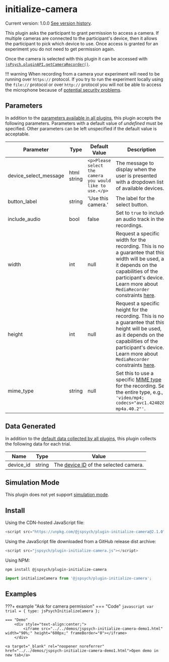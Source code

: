 # initialize-camera

Current version: 1.0.0 [See version history](https://github.com/jspsych/jsPsych/blob/main/packages/plugin-initialize-camera/CHANGELOG.md).

This plugin asks the participant to grant permission to access a camera.
If multiple cameras are connected to the participant's device, then it allows the participant to pick which device to use. 
Once access is granted for an experiment you do not need to get permission again.

Once the camera is selected with this plugin it can be accessed with [`jsPsych.pluginAPI.getCameraRecorder()`](../reference/jspsych-pluginAPI.md#getcamerarecorder).

!!! warning
    When recording from a camera your experiment will need to be running over `https://` protocol. If you try to run the experiment locally using the `file://` protocol or over `http://` protocol you will not be able to access the microphone because of [potential security problems](https://blog.mozilla.org/webrtc/camera-microphone-require-https-in-firefox-68/).

## Parameters

In addition to the [parameters available in all plugins](../overview/plugins.md#parameters-available-in-all-plugins), this plugin accepts the following parameters. Parameters with a default value of *undefined* must be specified. Other parameters can be left unspecified if the default value is acceptable.

Parameter | Type | Default Value | Description
----------|------|---------------|------------
device_select_message | html string | `<p>Please select the camera you would like to use.</p>` | The message to display when the user is presented with a dropdown list of available devices.
button_label | string | 'Use this camera.' | The label for the select button.
include_audio | bool | false | Set to `true` to include an audio track in the recordings.
width | int | null | Request a specific width for the recording. This is not a guarantee that this width will be used, as it depends on the capabilities of the participant's device. Learn more about `MediaRecorder` constraints [here](https://developer.mozilla.org/en-US/docs/Web/API/Media_Streams_API/Constraints#requesting_a_specific_value_for_a_setting).
height | int | null | Request a specific height for the recording. This is not a guarantee that this height will be used, as it depends on the capabilities of the participant's device. Learn more about `MediaRecorder` constraints [here](https://developer.mozilla.org/en-US/docs/Web/API/Media_Streams_API/Constraints#requesting_a_specific_value_for_a_setting).
mime_type | string | null | Set this to use a specific [MIME type](https://developer.mozilla.org/en-US/docs/Web/API/MediaRecorder/mimeType) for the recording. Set the entire type, e.g., `'video/mp4; codecs="avc1.424028, mp4a.40.2"'`.


## Data Generated

In addition to the [default data collected by all plugins](../overview/plugins.md#data-collected-by-all-plugins), this plugin collects the following data for each trial.

Name | Type | Value
-----|------|------
device_id | string | The [device ID](https://developer.mozilla.org/en-US/docs/Web/API/MediaDeviceInfo/deviceId) of the selected camera.

## Simulation Mode

This plugin does not yet support [simulation mode](../overview/simulation.md).

## Install

Using the CDN-hosted JavaScript file:

```js
<script src="https://unpkg.com/@jspsych/plugin-initialize-camera@2.1.0"></script>
```

Using the JavaScript file downloaded from a GitHub release dist archive:

```js
<script src="jspsych/plugin-initialize-camera.js"></script>
```

Using NPM:

```
npm install @jspsych/plugin-initialize-camera
```
```js
import initializeCamera from '@jspsych/plugin-initialize-camera';
```

## Examples

???+ example "Ask for camera permission"
    === "Code"
        ```javascript
        var trial = {
            type: jsPsychInitializeCamera
        };
        ```

    === "Demo"
        <div style="text-align:center;">
            <iframe src="../../demos/jspsych-initialize-camera-demo1.html" width="90%;" height="600px;" frameBorder="0"></iframe>
        </div>

    <a target="_blank" rel="noopener noreferrer" href="../../demos/jspsych-initialize-camera-demo1.html">Open demo in new tab</a>